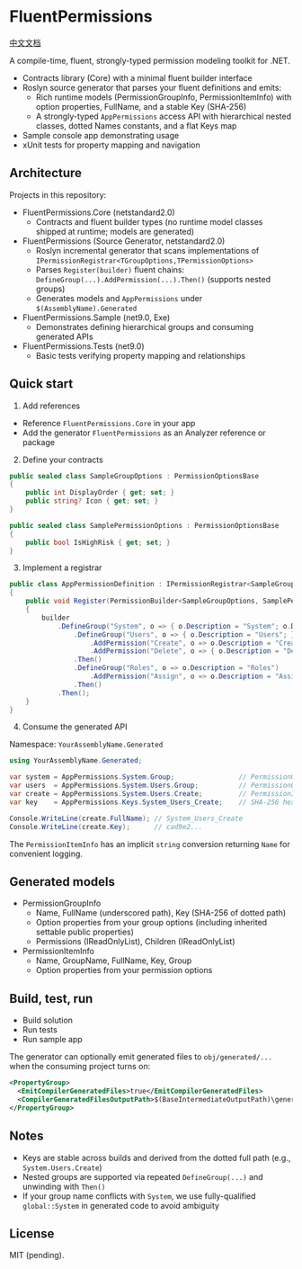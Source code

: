 # FluentPermissions

[中文文档](./README.zh-CN.md)

A compile-time, fluent, strongly-typed permission modeling toolkit for .NET.

- Contracts library (Core) with a minimal fluent builder interface
- Roslyn source generator that parses your fluent definitions and emits:
  - Rich runtime models (PermissionGroupInfo, PermissionItemInfo) with option properties, FullName, and a stable Key (SHA-256)
  - A strongly-typed `AppPermissions` access API with hierarchical nested classes, dotted Names constants, and a flat Keys map
- Sample console app demonstrating usage
- xUnit tests for property mapping and navigation

## Architecture

Projects in this repository:

- FluentPermissions.Core (netstandard2.0)
  - Contracts and fluent builder types (no runtime model classes shipped at runtime; models are generated)
- FluentPermissions (Source Generator, netstandard2.0)
  - Roslyn incremental generator that scans implementations of `IPermissionRegistrar<TGroupOptions,TPermissionOptions>`
  - Parses `Register(builder)` fluent chains: `DefineGroup(...).AddPermission(...).Then()` (supports nested groups)
  - Generates models and `AppPermissions` under `$(AssemblyName).Generated`
- FluentPermissions.Sample (net9.0, Exe)
  - Demonstrates defining hierarchical groups and consuming generated APIs
- FluentPermissions.Tests (net9.0)
  - Basic tests verifying property mapping and relationships

## Quick start

1) Add references

- Reference `FluentPermissions.Core` in your app
- Add the generator `FluentPermissions` as an Analyzer reference or package

2) Define your contracts

```csharp
public sealed class SampleGroupOptions : PermissionOptionsBase
{
    public int DisplayOrder { get; set; }
    public string? Icon { get; set; }
}

public sealed class SamplePermissionOptions : PermissionOptionsBase
{
    public bool IsHighRisk { get; set; }
}
```

3) Implement a registrar

```csharp
public class AppPermissionDefinition : IPermissionRegistrar<SampleGroupOptions, SamplePermissionOptions>
{
    public void Register(PermissionBuilder<SampleGroupOptions, SamplePermissionOptions> builder)
    {
        builder
            .DefineGroup("System", o => { o.Description = "System"; o.DisplayOrder = 10; })
                .DefineGroup("Users", o => { o.Description = "Users"; })
                    .AddPermission("Create", o => o.Description = "Create user")
                    .AddPermission("Delete", o => { o.Description = "Delete user"; o.IsHighRisk = true; })
                .Then()
                .DefineGroup("Roles", o => o.Description = "Roles")
                    .AddPermission("Assign", o => o.Description = "Assign role")
                .Then()
            .Then();
    }
}
```

4) Consume the generated API

Namespace: `YourAssemblyName.Generated`

```csharp
using YourAssemblyName.Generated;

var system = AppPermissions.System.Group;                // PermissionGroupInfo
var users  = AppPermissions.System.Users.Group;          // PermissionGroupInfo
var create = AppPermissions.System.Users.Create;         // PermissionItemInfo
var key    = AppPermissions.Keys.System_Users_Create;    // SHA-256 hex of dotted path

Console.WriteLine(create.FullName); // System_Users_Create
Console.WriteLine(create.Key);      // cad9e2...
```

The `PermissionItemInfo` has an implicit `string` conversion returning `Name` for convenient logging.

## Generated models

- PermissionGroupInfo
  - Name, FullName (underscored path), Key (SHA-256 of dotted path)
  - Option properties from your group options (including inherited settable public properties)
  - Permissions (IReadOnlyList<PermissionItemInfo>), Children (IReadOnlyList<PermissionGroupInfo>)
- PermissionItemInfo
  - Name, GroupName, FullName, Key, Group
  - Option properties from your permission options

## Build, test, run

- Build solution
- Run tests
- Run sample app

The generator can optionally emit generated files to `obj/generated/...` when the consuming project turns on:

```xml
<PropertyGroup>
  <EmitCompilerGeneratedFiles>true</EmitCompilerGeneratedFiles>
  <CompilerGeneratedFilesOutputPath>$(BaseIntermediateOutputPath)\generated</CompilerGeneratedFilesOutputPath>
</PropertyGroup>
```

## Notes

- Keys are stable across builds and derived from the dotted full path (e.g., `System.Users.Create`)
- Nested groups are supported via repeated `DefineGroup(...)` and unwinding with `Then()`
- If your group name conflicts with `System`, we use fully-qualified `global::System` in generated code to avoid ambiguity

## License

MIT (pending).